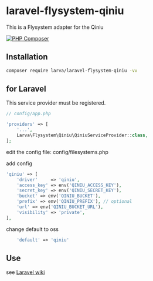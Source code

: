 # laravel-flysystem-qiniu

This is a Flysystem adapter for the Qiniu

[![PHP Composer](https://github.com/larvatecn/laravel-flysystem-qiniu/actions/workflows/php.yml/badge.svg)](https://github.com/larvatecn/laravel-flysystem-qiniu/actions/workflows/php.yml)

## Installation

```bash
composer require larva/laravel-flysystem-qiniu -vv
```

## for Laravel

This service provider must be registered.

```php
// config/app.php

'providers' => [
    '...',
    Larva\Flysystem\Qiniu\QiniuServiceProvider::class,
];
```

edit the config file: config/filesystems.php

add config

```php
'qiniu' => [
    'driver'     => 'qiniu',
    'access_key' => env('QINIU_ACCESS_KEY'),
    'secret_key' => env('QINIU_SECRET_KEY'),
    'bucket' => env('QINIU_BUCKET'),
    'prefix' => env('QINIU_PREFIX'), // optional
    'url' => env('QINIU_BUCKET_URL'),
    'visibility' => 'private',
],
```

change default to oss

```php
    'default' => 'qiniu'
```

## Use

see [Laravel wiki](https://laravel.com/docs/5.6/filesystem)
